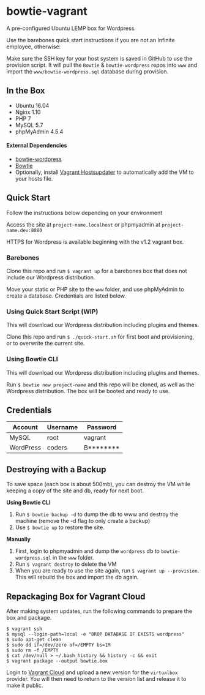 # bowtie-vagrant

A pre-configured Ubuntu LEMP box for Wordpress. 

Use the barebones quick start instructions if you are not an Infinite employee, otherwise:

Make sure the SSH key for your host system is saved in GitHub to use the provision script. It will pull the `Bowtie` & `bowtie-wordpress` repos into `www` and import the `www/bowtie-wordpress.sql` database during provision.

## In the Box
- Ubuntu 16.04
- Nginx 1.10
- PHP 7
- MySQL 5.7
- phpMyAdmin 4.5.4

#### External Dependencies

- [bowtie-wordpress](https://github.com/theinfiniteagency/bowtie-wordpress)
- [Bowtie](https://github.com/theinfiniteagency/bowtie)
- Optionally, install [Vagrant Hostsupdater](https://github.com/cogitatio/vagrant-hostsupdater) to automatically add the VM to your hosts file.

## Quick Start

Follow the instructions below depending on your environment

Access the site at `project-name.localhost` or phpmyadmin at `project-name.dev:8080`

HTTPS for Wordpress is available beginning with the v1.2 vagrant box.

### Barebones

Clone this repo and run `$ vagrant up` for a barebones box that does not include our Wordpress distribution.

Move your static or PHP site to the `www` folder, and use phpMyAdmin to create a database. Credentials are listed below.

### Using Quick Start Script (WIP)

This will download our Wordpress distribution including plugins and themes.

Clone this repo and run `$ ./quick-start.sh` for first boot and provisioning, or to overwrite the current site.

### Using Bowtie CLI

This will download our Wordpress distribution including plugins and themes.

Run `$ bowtie new project-name` and this repo will be cloned, as well as the Wordpress distribution. The box will be booted and ready to use.

## Credentials

Account     | Username  | Password
------------|-----------|---------
MySQL       | root      | vagrant
WordPress   | coders    | B********

## Destroying with a Backup

To save space (each box is about 500mb), you can destroy the VM while keeping a copy of the site and db, ready for next boot.

**Using Bowtie CLI**

1. Run `$ bowtie backup -d` to dump the db to www and destroy the machine (remove the -d flag to only create a backup)
3. Use `$ bowtie up` to restore the site.

**Manually**

1. First, login to phpmyadmin and dump the `wordpress` db to `bowtie-wordpress.sql` in the `www` folder.
2. Run `$ vagrant destroy` to delete the VM
3. When you are ready to use the site again, run `$ vagrant up --provision`. This will rebuild the box and import the db again.

## Repackaging Box for Vagrant Cloud

After making system updates, run the following commands to prepare the box and package.

```
$ vagrant ssh
$ mysql --login-path=local -e "DROP DATABASE IF EXISTS wordpress"
$ sudo apt-get clean
$ sudo dd if=/dev/zero of=/EMPTY bs=1M
$ sudo rm -f /EMPTY
$ cat /dev/null > ~/.bash_history && history -c && exit
$ vagrant package --output bowtie.box
```

Login to [Vagrant Cloud](https://app.vagrantup.com/theinfiniteagency) and upload a new version for the `virtualbox` provider. You will then need to return to the version list and release it to make it public.
